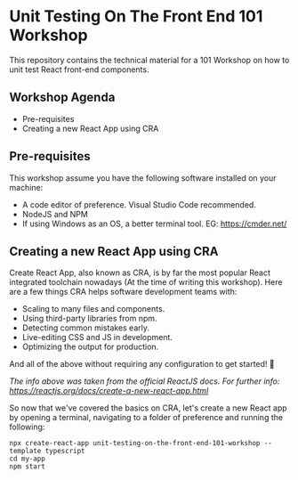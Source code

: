 # Unit Testing On The Front End 101 Workshop
This repository contains the technical material for a 101 Workshop on how to unit test React front-end components.

## Workshop Agenda

* Pre-requisites
* Creating a new React App using CRA

## Pre-requisites

This workshop assume you have the following software installed on your machine:

* A code editor of preference. Visual Studio Code recommended.
* NodeJS and NPM
* If using Windows as an OS, a better terminal tool. EG: https://cmder.net/

## Creating a new React App using CRA

Create React App, also known as CRA, is by far the most popular React integrated toolchain nowadays (At the time of writing this workshop). Here are a few things CRA helps software development teams with:

* Scaling to many files and components.
* Using third-party libraries from npm.
* Detecting common mistakes early.
* Live-editing CSS and JS in development.
* Optimizing the output for production.

And all of the above without requiring any configuration to get started! 🚀

_The info above was taken from the official ReactJS docs. For further info: https://reactjs.org/docs/create-a-new-react-app.html_

So now that we've covered the basics on CRA, let's create a new React app by opening a terminal, navigating to a folder of preference and running the following:

```
npx create-react-app unit-testing-on-the-front-end-101-workshop --template typescript
cd my-app
npm start
```

